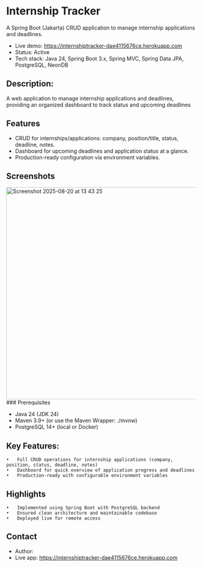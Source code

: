 # Internship Tracker

A Spring Boot (Jakarta) CRUD application to manage internship applications and deadlines.

- Live demo: https://internshiptracker-dae4115676ce.herokuapp.com
- Status: Active
- Tech stack: Java 24, Spring Boot 3.x, Spring MVC, Spring Data JPA, PostgreSQL, NeonDB

## Description:
A web application to manage internship applications and deadlines, providing an organized dashboard to track status and upcoming deadlines

## Features

- CRUD for internships/applications: company, position/title, status, deadline, notes.
- Dashboard for upcoming deadlines and application status at a glance.
- Production-ready configuration via environment variables.

## Screenshots
<img width="1325" height="564" alt="Screenshot 2025-08-20 at 13 43 25" src="https://github.com/user-attachments/assets/d22a9fba-b6bd-46f2-a776-52f54dcc0cfc" />
### Prerequisites

- Java 24 (JDK 24)
- Maven 3.9+ (or use the Maven Wrapper: ./mvnw)
- PostgreSQL 14+ (local or Docker)

## Key Features:
	•	Full CRUD operations for internship applications (company, position, status, deadline, notes)
	•	Dashboard for quick overview of application progress and deadlines
	•	Production-ready with configurable environment variables
 
## Highlights

	•	Implemented using Spring Boot with PostgreSQL backend
	•	Ensured clean architecture and maintainable codebase
	•	Deployed live for remote access
 
## Contact

- Author: <Adonay Merkonnen>
- Live app: https://internshiptracker-dae4115676ce.herokuapp.com
